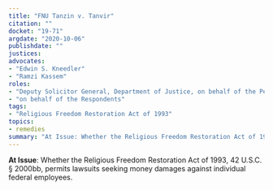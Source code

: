 ```yaml
---
title: "FNU Tanzin v. Tanvir"
citation: ""
docket: "19-71"
argdate: "2020-10-06"
publishdate: ""
justices:
advocates:
- "Edwin S. Kneedler"
- "Ramzi Kassem"
roles:
- "Deputy Solicitor General, Department of Justice, on behalf of the Petitioners"
- "on behalf of the Respondents"
tags:
- "Religious Freedom Restoration Act of 1993"
topics:
- remedies
summary: "At Issue: Whether the Religious Freedom Restoration Act of 1993, 42 U.S.C. § 2000bb, permits lawsuits seeking money damages against individual federal employees."
---
```

**At Issue**: Whether the Religious Freedom Restoration Act of 1993, 42 U.S.C. § 2000bb, permits lawsuits seeking money damages against individual federal employees.